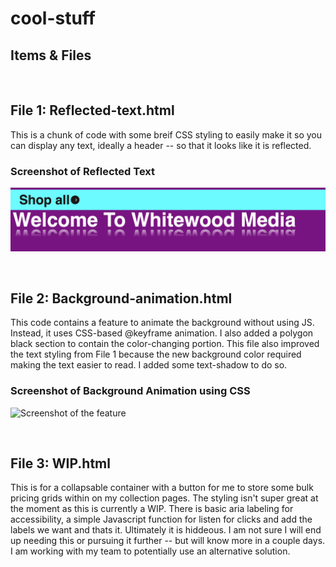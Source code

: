 # cool-stuff

## Items & Files
&nbsp;
&nbsp;

## File 1: Reflected-text.html 
This is a chunk of code with some breif CSS styling to easily make it so you can display any text, ideally a header -- so that it looks like it is reflected.

### Screenshot of Reflected Text 
![Screenshot of the feature](Images/image1-Reflected-text-example.png)

&nbsp;
&nbsp;
&nbsp;
&nbsp;
&nbsp;


## File 2: Background-animation.html
This code contains a feature to animate the background without using JS. Instead, it uses CSS-based @keyframe animation. I also added a polygon black section to contain the color-changing portion. This file also improved the text styling from File 1 because the new background color required making the text easier to read. I added some text-shadow to do so.  
### Screenshot of Background Animation using CSS
![Screenshot of the feature](Images/image2-color-animation.gif)



&nbsp;
&nbsp;
&nbsp;
&nbsp;
&nbsp;

## File 3: WIP.html
This is for a collapsable container with a button for me to store some bulk pricing grids within on my collection pages. The styling isn't super great at the moment as this is currently a WIP. There is basic aria labeling for accessibility, a simple Javascript function for listen for clicks and add the labels we want and thats it. Ultimately it is hiddeous. I am not sure I will end up needing this or pursuing it further -- but will know more in a couple days. I am working with my team to potentially use an alternative solution. 
